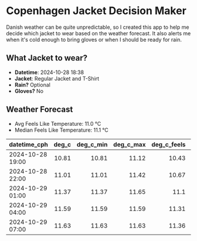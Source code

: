 
# Copenhagen Jacket Decision Maker

Danish weather can be quite unpredictable, so I created this app to help me decide which jacket to wear based on the weather forecast. 
It also alerts me when it's cold enough to bring gloves or when I should be ready for rain.

## What Jacket to wear?

- **Datetime**: 2024-10-28 18:38
- **Jacket**: Regular Jacket and T-Shirt
- **Rain?** Optional
- **Gloves?** No

## Weather Forecast
- Avg Feels Like Temperature: 11.0 °C
- Median Feels Like Temperature: 11.1 °C

| datetime_cph     |   deg_c |   deg_c_min |   deg_c_max |   deg_c_feels | weather   | wind   | rain   |
|:-----------------|--------:|------------:|------------:|--------------:|:----------|:-------|:-------|
| 2024-10-28 19:00 |   10.81 |       10.81 |       11.12 |         10.43 | Rain      | Low    | Low    |
| 2024-10-28 22:00 |   11.01 |       11.01 |       11.42 |         10.67 | Clouds    | Low    | None   |
| 2024-10-29 01:00 |   11.37 |       11.37 |       11.65 |         11.1  | Clouds    | Low    | None   |
| 2024-10-29 04:00 |   11.59 |       11.59 |       11.59 |         11.31 | Clouds    | Low    | None   |
| 2024-10-29 07:00 |   11.63 |       11.63 |       11.63 |         11.36 | Clouds    | Low    | None   |
        